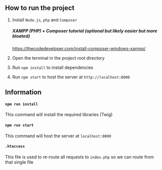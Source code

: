 ## How to run the project

1. Install `Node.js`, `php` and `Composer`

    ##### XAMPP (PHP) + Composer tutorial (optional but likely easier but more bloated)

    https://thecodedeveloper.com/install-composer-windows-xampp/

2. Open the terminal in the project root directory
3. Run `npm install` to install dependencies
4. Run `npm start` to host the server at `http://localhost:8000`

## Information

#### `npm run install`

This command will install the required libraries (Twig)

#### `npm run start`

This command will host the server at `localhost:8000`

#### `.htaccess`

This file is used to re-route all requests to `index.php` so we can route from that single file
